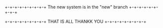 +-+-+-+-+-+-+-+-+ The new system is in the "new" branch +-+-+-+-+-+-+-+-+

+-+-+-+-+-+-+-+-+ THAT IS ALL THANKK YOU +-+-+-+-+-+-+-+-+
